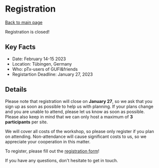 # Registration
[Back to main page](index.md)

Registration is closed!

## Key Facts
- Date: February 14-15 2023
- Location: Tübingen, Germany
- Who: pTx-users of GUFI&friends
- Registartion Deadline: January 27, 2023

## Details
Please note that registration will close on **January 27**, so we ask that you sign up as soon as possible
to help us with planning. If your plans change and you are unable to attend, please let us know as soon as possible.
Please also keep in mind that we can only host a maximum of **3 participants** per site.

We will cover all costs of the workshop, so please only register if you plan on attending.
Non-attendance will cause significant costs to us, so we appreciate your cooperation in this matter.

To register, please fill out the [registration form](https://survey2.tuebingen.mpg.de/index.php/161686)!

If you have any questions, don't hesitate to get in touch.
